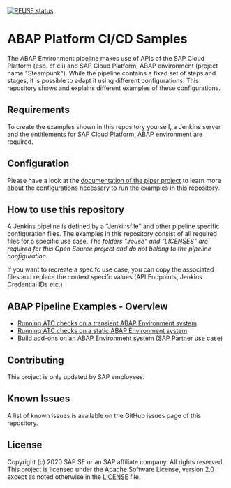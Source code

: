 [![REUSE status](https://api.reuse.software/badge/github.com/SAP-samples/abap-platform-ci-cd-samples)](https://api.reuse.software/info/github.com/SAP-samples/abap-platform-ci-cd-samples)

# ABAP Platform CI/CD Samples
The ABAP Environment pipeline makes use of APIs of the SAP Cloud Platform (esp. cf cli) and  SAP Cloud Platform, ABAP environment (project name "Steampunk"). While the pipeline contains a fixed set of steps and stages, it is possible to adapt it using different configurations. This repository shows and explains different examples of these configurations. 

## Requirements
To create the examples shown in this repository yourself, a Jenkins server and the entitlements for SAP Cloud Platform, ABAP environment are required.

## Configuration
Please have a look at the [documentation of the piper project](https://sap.github.io/jenkins-library/pipelines/abapEnvironment/introduction/) to learn more about the configurations necessary to run the examples in this repository.

## How to use this repository

A Jenkins pipeline is defined by a "Jenkinsfile" and other pipeline specific configuration files. The examples in this repository consist of all required files for a specific use case. *The folders ".reuse" and "LICENSES" are required for this Open Source project and do not belong to the pipeline configuration.*

If you want to recreate a specifc use case, you can copy the associated files and replace the context specifc values (API Endpoints, Jenkins Credential IDs etc.)

## ABAP Pipeline Examples - Overview

* [Running ATC checks on a transient ABAP Environment system](https://github.com/SAP-samples/abap-platform-ci-cd-samples/tree/atc-transient)
* [Running ATC checks on a static ABAP Environment system](https://github.com/SAP-samples/abap-platform-ci-cd-samples/tree/atc-static)
* [Build add-ons on an ABAP Environment system (SAP Partner use case)](https://github.com/SAP-samples/abap-platform-ci-cd-samples/tree/addon-build)

## Contributing

This project is only updated by SAP employees.
 
## Known Issues
A list of known issues is available on the GitHub issues page of this repository.

## License
Copyright (c) 2020 SAP SE or an SAP affiliate company. All rights reserved. This project is licensed under the Apache Software License, version 2.0 except as noted otherwise in the [LICENSE](LICENSES/Apache-2.0.txt) file.
